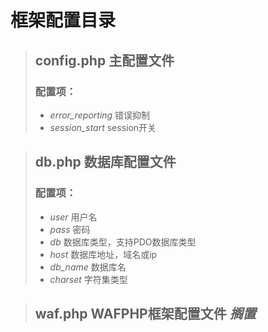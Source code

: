 # 框架配置目录
> ## config.php     主配置文件
> ### 配置项：
> * *error_reporting*       错误抑制
> * *session_start*         session开关

> ## db.php         数据库配置文件
> ### 配置项：
> * *user*                  用户名
> * *pass*                  密码
> * *db*                    数据库类型，支持PDO数据库类型
> * *host*                  数据库地址，域名或ip
> * *db_name*               数据库名
> * *charset*               字符集类型

> ## waf.php        WAFPHP框架配置文件 *搁置*
